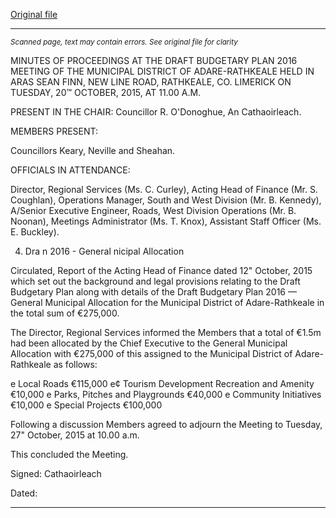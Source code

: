 [Original file](https://www.limerick.ie/sites/default/files/media/documents/2017-06/Minutes%20-%20Draft%20Budgetary%20Plan%202016%20-%20General%20Municipal%20Allocation%20-%2020th%20October%202015.pdf)

---
*<small>Scanned page, text may contain errors. See original file for clarity</small>*  

MINUTES OF PROCEEDINGS AT THE DRAFT BUDGETARY PLAN 2016
MEETING OF THE MUNICIPAL DISTRICT OF ADARE-RATHKEALE HELD IN
ARAS SEAN FINN, NEW LINE ROAD, RATHKEALE, CO. LIMERICK ON
TUESDAY, 20™ OCTOBER, 2015, AT 11.00 A.M.

PRESENT IN THE CHAIR: Councillor R. O'Donoghue, An Cathaoirleach.

MEMBERS PRESENT:

Councillors Keary, Neville and Sheahan.

OFFICIALS IN ATTENDANCE:

Director, Regional Services (Ms. C. Curley), Acting Head of Finance (Mr. S. Coughlan),
Operations Manager, South and West Division (Mr. B. Kennedy), A/Senior Executive
Engineer, Roads, West Division Operations (Mr. B. Noonan), Meetings Administrator (Ms.
T. Knox), Assistant Staff Officer (Ms. E. Buckley).

4. Dra n 2016 - General nicipal Allocation

Circulated, Report of the Acting Head of Finance dated 12" October, 2015 which set out
the background and legal provisions relating to the Draft Budgetary Plan along with details
of the Draft Budgetary Plan 2016 — General Municipal Allocation for the Municipal District
of Adare-Rathkeale in the total sum of €275,000.

The Director, Regional Services informed the Members that a total of €1.5m had been
allocated by the Chief Executive to the General Municipal Allocation with €275,000 of this
assigned to the Municipal District of Adare-Rathkeale as follows:

e Local Roads €115,000
e¢ Tourism Development Recreation and Amenity €10,000
e Parks, Pitches and Playgrounds €40,000
e Community Initiatives €10,000
e Special Projects €100,000

Following a discussion Members agreed to adjourn the Meeting to Tuesday, 27" October,
2015 at 10.00 a.m.

This concluded the Meeting.

Signed:
Cathaoirleach

Dated:


---
